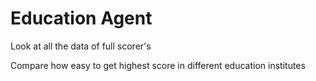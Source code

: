 # Education Agent 

Look at all the data of full scorer's

Compare how easy to get highest score in different education institutes 